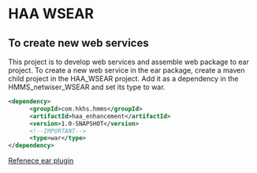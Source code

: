 # HAA WSEAR

## To create new web services

This project is to develop web services and assemble web package to ear project.
To create a new web service in the ear package, create a maven child project in the HAA_WSEAR project.
Add it as a dependency in the HMMS_netwiser_WSEAR and set its type to war.

```xml
<dependency>
      <groupId>com.hkhs.hmms</groupId>
      <artifactId>haa_enhancement</artifactId>
      <version>1.0-SNAPSHOT</version>
      <!--IMPORTANT-->
      <type>war</type>
</dependency>
```

[Refenece ear plugin](<http://people.apache.org/~epunzalan/maven-ear-plugin/usage.html>)
